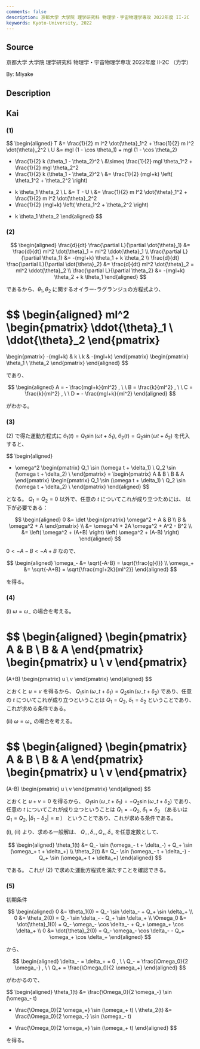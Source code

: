 ```yaml
---
comments: false
description: 京都大学 大学院 理学研究科 物理学・宇宙物理学専攻 2022年度 II-2C
keywords: Kyoto-University, 2022
---
```


## **Source**
京都大学 大学院 理学研究科 物理学・宇宙物理学専攻 2022年度 II-2C （力学）

By: Miyake

## **Description**

## **Kai**
### (1)

$$
\begin{aligned}
T
&= \frac{1}{2} m l^2 \dot{\theta}_1^2 + \frac{1}{2} m l^2 \dot{\theta}_2^2
\\
U
&= mgl (1 - \cos \theta_1) + mgl (1 - \cos \theta_2)
+ \frac{1}{2} k (\theta_1 - \theta_2)^2
\\
&\simeq \frac{1}{2} mgl \theta_1^2 + \frac{1}{2} mgl \theta_2^2
+ \frac{1}{2} k (\theta_1 - \theta_2)^2
\\
&= \frac{1}{2} (mgl+k) \left( \theta_1^2 + \theta_2^2 \right)
- k \theta_1 \theta_2
\\
L
&= T - U
\\
&=
\frac{1}{2} m l^2 \dot{\theta}_1^2 + \frac{1}{2} m l^2 \dot{\theta}_2^2
- \frac{1}{2} (mgl+k) \left( \theta_1^2 + \theta_2^2 \right)
+ k \theta_1 \theta_2
\end{aligned}
$$

### (2)

$$
\begin{aligned}
\frac{d}{dt} \frac{\partial L}{\partial \dot{\theta}_1}
&= \frac{d}{dt} ml^2 \dot{\theta}_1
= ml^2 \ddot{\theta}_1
\\
\frac{\partial L}{\partial \theta_1}
&= -(mgl+k) \theta_1 + k \theta_2
\\
\frac{d}{dt} \frac{\partial L}{\partial \dot{\theta}_2}
&= \frac{d}{dt} ml^2 \dot{\theta}_2
= ml^2 \ddot{\theta}_2
\\
\frac{\partial L}{\partial \theta_2}
&= -(mgl+k) \theta_2 + k \theta_1
\end{aligned}
$$

であるから、$\theta_1, \theta_2$ に関するオイラー-ラグランジュの方程式より、

$$
\begin{aligned}
ml^2 \begin{pmatrix} \ddot{\theta}_1 \\ \ddot{\theta}_2 \end{pmatrix}
=
\begin{pmatrix} -(mgl+k) & k \\ k & -(mgl+k) \end{pmatrix}
\begin{pmatrix} \theta_1 \\ \theta_2 \end{pmatrix}
\end{aligned}
$$

であり、

$$
\begin{aligned}
A = - \frac{mgl+k}{ml^2}
, \ \ 
B = \frac{k}{ml^2}
, \ \ 
C = \frac{k}{ml^2}
, \ \ 
D = - \frac{mgl+k}{ml^2}
\end{aligned}
$$

がわかる。

### (3)
(2) で得た運動方程式に
$\theta_1(t)=Q_1 \sin (\omega t + \delta_1), \ \theta_2(t)=Q_2 \sin (\omega t + \delta_2)$
を代入すると、

$$
\begin{aligned}
- \omega^2
\begin{pmatrix}
Q_1 \sin (\omega t + \delta_1) \\
Q_2 \sin (\omega t + \delta_2) \\
\end{pmatrix}
=
\begin{pmatrix} A & B \\ B & A \end{pmatrix}
\begin{pmatrix}
Q_1 \sin (\omega t + \delta_1) \\
Q_2 \sin (\omega t + \delta_2) \\
\end{pmatrix}
\end{aligned}
$$

となる。
$Q_1=Q_2=0$ 以外で、任意の $t$ についてこれが成り立つためには、
以下が必要である：

$$
\begin{aligned}
0
&= \det
\begin{pmatrix} \omega^2 + A & B \\ B & \omega^2 + A \end{pmatrix}
\\
&= \omega^4 + 2A \omega^2 + A^2 - B^2
\\
&= \left( \omega^2 + (A+B) \right) \left( \omega^2 + (A-B) \right)
\end{aligned}
$$

$0 \lt -A-B \lt -A+B$ なので、

$$
\begin{aligned}
\omega_- &= \sqrt{-A-B} = \sqrt{\frac{g}{l}}
\\
\omega_+ &= \sqrt{-A+B} = \sqrt{\frac{mgl+2k}{ml^2}}
\end{aligned}
$$

を得る。

### (4)
(i)
$\omega = \omega_-$ の場合を考える。

$$
\begin{aligned}
\begin{pmatrix} A & B \\ B & A \end{pmatrix}
\begin{pmatrix} u \\ v \end{pmatrix}
=
(A+B)
\begin{pmatrix} u \\ v \end{pmatrix}
\end{aligned}
$$

とおくと $u=v$ を得るから、
$Q_1 \sin (\omega_- t + \delta_1) = Q_2 \sin (\omega_- t + \delta_2)$
であり、任意の $t$ についてこれが成り立つということは
$Q_1 = Q_2, \ \delta_1 = \delta_2$ ということであり、
これが求める条件である。

(ii)
$\omega = \omega_+$ の場合を考える。

$$
\begin{aligned}
\begin{pmatrix} A & B \\ B & A \end{pmatrix}
\begin{pmatrix} u \\ v \end{pmatrix}
=
(A-B)
\begin{pmatrix} u \\ v \end{pmatrix}
\end{aligned}
$$

とおくと $u+v=0$ を得るから、
$Q_1 \sin (\omega_- t + \delta_1) = -Q_2 \sin (\omega_- t + \delta_2)$
であり、任意の $t$ についてこれが成り立つということは
$Q_1 = -Q_2, \ \delta_1 = \delta_2$
（あるいは $Q_1 = Q_2, \ |\delta_1 - \delta_2| = \pi$ ）
ということであり、これが求める条件である。

(i), (ii) より、求める一般解は、
$Q_-, \delta_-, Q_+, \delta_+$ を任意定数として、

$$
\begin{aligned}
\theta_1(t)
&= Q_- \sin (\omega_- t + \delta_-) + Q_+ \sin (\omega_+ t + \delta_+)
\\
\theta_2(t)
&= Q_- \sin (\omega_- t + \delta_-) - Q_+ \sin (\omega_+ t + \delta_+)
\end{aligned}
$$

である。
これが (2) で求めた運動方程式を満たすことを確認できる。

### (5)
初期条件

$$
\begin{aligned}
0 &= \theta_1(0) = Q_- \sin \delta_- + Q_+ \sin \delta_+
\\
0 &= \theta_2(0) = Q_- \sin \delta_- - Q_+ \sin \delta_+
\\
\Omega_0 &= \dot{\theta}_1(0)
= Q_- \omega_- \cos \delta_- + Q_+ \omega_+ \cos \delta_+
\\
0 &= \dot{\theta}_2(0)
= Q_- \omega_- \cos \delta_- - Q_+ \omega_+ \cos \delta_+
\end{aligned}
$$

から、

$$
\begin{aligned}
\delta_- = \delta_+ = 0
, \ \ 
Q_- = \frac{\Omega_0}{2 \omega_-}
, \ \ 
Q_+ = \frac{\Omega_0}{2 \omega_+}
\end{aligned}
$$

がわかるので、

$$
\begin{aligned}
\theta_1(t)
&= \frac{\Omega_0}{2 \omega_-} \sin (\omega_- t)
+ \frac{\Omega_0}{2 \omega_+} \sin (\omega_+ t)
\\
\theta_2(t)
&= \frac{\Omega_0}{2 \omega_-} \sin (\omega_- t)
- \frac{\Omega_0}{2 \omega_+} \sin (\omega_+ t)
\end{aligned}
$$

を得る。